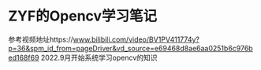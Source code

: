 # ZYF的Opencv学习笔记
参考视频地址https://www.bilibili.com/video/BV1PV411774y?p=36&spm_id_from=pageDriver&vd_source=e69468d8ae6aa0251b6c976bed168f69
2022.9月开始系统学习opencv的知识
